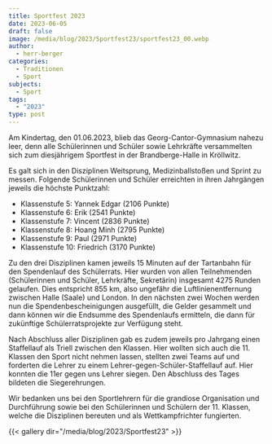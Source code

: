 ```yaml
---
title: Sportfest 2023
date: 2023-06-05
draft: false
image: /media/blog/2023/Sportfest23/sportfest23_00.webp
author:
  - herr-berger
categories:
  - Traditionen
  - Sport
subjects:
  - Sport
tags:
  - "2023"
type: post
---
```

Am Kindertag, den 01.06.2023, blieb das Georg-Cantor-Gymnasium nahezu leer, denn alle Schülerinnen und Schüler sowie Lehrkräfte versammelten sich zum diesjährigem Sportfest in der Brandberge-Halle in Kröllwitz.

Es galt sich in den Disziplinen Weitsprung, Medizinballstoßen und Sprint zu messen. Folgende Schülerinnen und Schüler erreichten in ihren Jahrgängen jeweils die höchste Punktzahl:

- Klassenstufe 5: Yannek Edgar (2106 Punkte)
- Klassenstufe 6: Erik (2541 Punkte)
- Klassenstufe 7: Vincent (2836 Punkte)
- Klassenstufe 8: Hoang Minh (2795 Punkte)
- Klassenstufe 9: Paul (2971 Punkte)
- Klassenstufe 10: Friedrich (3170 Punkte)

Zu den drei Disziplinen kamen jeweils 15 Minuten auf der Tartanbahn für den Spendenlauf des Schülerrats. Hier wurden von allen Teilnehmenden (Schülerinnen und Schüler, Lehrkräfte, Sekretärin) insgesamt 4275 Runden gelaufen. Dies entspricht 855 km, also ungefähr die Luftlinienentfernung zwischen Halle (Saale) und London. In den nächsten zwei Wochen werden nun die Spendenbescheinigungen ausgefüllt, die Gelder gesammelt und dann können wir die Endsumme des Spendenlaufs ermitteln, die dann für zukünftige Schülerratsprojekte zur Verfügung steht.

Nach Abschluss aller Disziplinen gab es zudem jeweils pro Jahrgang einen Staffellauf als Triell zwischen den Klassen. Hier wollten sich auch die 11. Klassen den Sport nicht nehmen lassen, stellten zwei Teams auf und forderten die Lehrer zu einem Lehrer-gegen-Schüler-Staffellauf auf. Hier konnten die 11er gegen uns Lehrer siegen. Den Abschluss des Tages bildeten die Siegerehrungen.

Wir bedanken uns bei den Sportlehrern für die grandiose Organisation und Durchführung sowie bei den Schülerinnen und Schülern der 11. Klassen, welche die Disziplinen bereuten und als Wettkampfrichter fungierten.

{{< gallery dir="/media/blog/2023/Sportfest23" >}}
